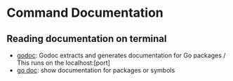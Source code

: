# Command Documentation

<h2>Reading documentation on terminal</h2>

<ul>
    <li><a href="https://pkg.go.dev/golang.org/x/tools/cmd/godoc" target="_blank" rel="noopener noreferrer">godoc</a>: Godoc extracts and generates documentation for Go packages / This runs on the localhost:[port] </li>
    <li><a href="https://pkg.go.dev/cmd/go" target="_blank" rel="noopener noreferrer">go doc</a>: show documentation for packages or symbols</li>
</ul>